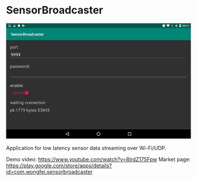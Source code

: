 # SensorBroadcaster

![Logo](img/demo1.jpg)

Application for low latency sensor data streaming over Wi-Fi/UDP.

Demo video: https://www.youtube.com/watch?v=8IrdZ175Fpw
Market page: https://play.google.com/store/apps/details?id=com.wongfei.sensorbroadcaster

